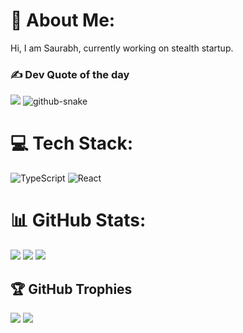# 💫 About Me:
Hi, I am Saurabh, currently working on stealth startup.<br>
### ✍️ Dev Quote of the day
![](https://quotes-github-readme.vercel.app/api?type=horizontal&theme=radical)
<picture>
  <source media="(prefers-color-scheme: dark)" srcset="https://raw.githubusercontent.com/tobiasmeyhoefer/tobiasmeyhoefer/output/github-snake-dark.svg" />
  <source media="(prefers-color-scheme: light)" srcset="https://raw.githubusercontent.com/tobiasmeyhoefer/tobiasmeyhoefer/output/github-snake.svg" />
  <img alt="github-snake" src="https://raw.githubusercontent.com/tobiasmeyhoefer/tobiasmeyhoefer/output/github-snake.svg" />
</picture>

# 💻 Tech Stack:
![TypeScript](https://img.shields.io/badge/typescript-%23007ACC.svg?style=for-the-badge&logo=typescript&logoColor=white) ![React](https://img.shields.io/badge/react-%2320232a.svg?style=for-the-badge&logo=react&logoColor=%2361DAFB) 

# 📊 GitHub Stats:
![](https://github-readme-stats.vercel.app/api?username=saurabhp75&theme=dark&hide_border=false&include_all_commits=true&count_private=false)
![](https://nirzak-streak-stats.vercel.app/?user=saurabhp75&theme=dark&hide_border=false)
![](https://github-readme-stats.vercel.app/api/top-langs/?username=saurabhp75&theme=dark&hide_border=false&include_all_commits=true&count_private=false&layout=compact)

## 🏆 GitHub Trophies
![](https://github-profile-trophy.vercel.app/?username=saurabhp75&theme=radical&no-frame=false&no-bg=true&margin-w=4)
[![](https://visitcount.itsvg.in/api?id=saurabhp75&icon=0&color=0)](https://visitcount.itsvg.in)
